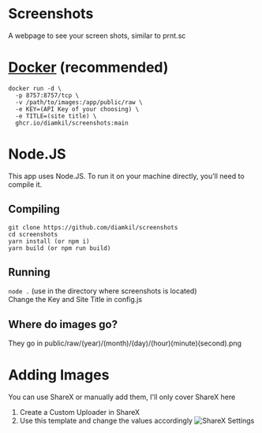 # Screenshots

A webpage to see your screen shots, similar to prnt.sc

# [Docker](https://github.com/diamkil/Screenshots/pkgs/container/screenshots) (recommended)

```
docker run -d \
  -p 8757:8757/tcp \
  -v /path/to/images:/app/public/raw \
  -e KEY=(API Key of your choosing) \
  -e TITLE=(site title) \
  ghcr.io/diamkil/screenshots:main
```

# Node.JS

This app uses Node.JS. To run it on your machine directly, you'll need to compile it.

## Compiling

```
git clone https://github.com/diamkil/screenshots
cd screenshots
yarn install (or npm i)
yarn build (or npm run build)
```

## Running

`node .` (use in the directory where screenshots is located)  
Change the Key and Site Title in config.js

## Where do images go?

They go in public/raw/(year)/(month)/(day)/(hour)(minute)(second).png

# Adding Images

You can use ShareX or manually add them, I'll only cover ShareX here

1. Create a Custom Uploader in ShareX
2. Use this template and change the values accordingly
   ![ShareX Settings](https://i.dkil.ca/raw/2021/08/03/225533.png)
